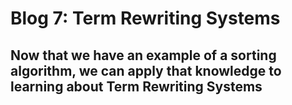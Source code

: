 # Blog 7: Term Rewriting Systems

## Now that we have an example of a sorting algorithm, we can apply that knowledge to learning about Term Rewriting Systems


